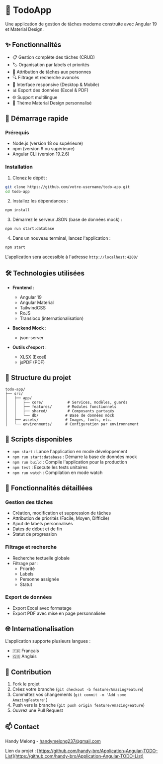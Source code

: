 # 📝 TodoApp

Une application de gestion de tâches moderne construite avec Angular 19 et Material Design.

## ✨ Fonctionnalités

- 📋 Gestion complète des tâches (CRUD)
- 🏷️ Organisation par labels et priorités
- 👥 Attribution de tâches aux personnes
- 🔍 Filtrage et recherche avancés
- 📱 Interface responsive (Desktop & Mobile)
- 📊 Export des données (Excel & PDF)
- 🌐 Support multilingue
- 🎨 Thème Material Design personnalisé

## 🚀 Démarrage rapide

### Prérequis

- Node.js (version 18 ou supérieure)
- npm (version 9 ou supérieure)
- Angular CLI (version 19.2.6)

### Installation

1. Clonez le dépôt :
```bash
git clone https://github.com/votre-username/todo-app.git
cd todo-app
```

2. Installez les dépendances :
```bash
npm install
```

3. Démarrez le serveur JSON (base de données mock) :
```bash
npm run start:database
```

4. Dans un nouveau terminal, lancez l'application :
```bash
npm start
```

L'application sera accessible à l'adresse `http://localhost:4200/`

## 🛠️ Technologies utilisées

- **Frontend** :
  - Angular 19
  - Angular Material
  - TailwindCSS
  - RxJS
  - Transloco (internationalisation)

- **Backend Mock** :
  - json-server

- **Outils d'export** :
  - XLSX (Excel)
  - jsPDF (PDF)

## 📁 Structure du projet

```
todo-app/
├── src/
│   ├── app/
│   │   ├── core/           # Services, modèles, guards
│   │   ├── features/       # Modules fonctionnels
│   │   ├── shared/         # Composants partagés
│   │   └── db/            # Base de données mock
│   ├── assets/            # Images, fonts, etc.
│   └── environments/      # Configuration par environnement
```

## 🔧 Scripts disponibles

- `npm start` : Lance l'application en mode développement
- `npm run start:database` : Démarre la base de données mock
- `npm run build` : Compile l'application pour la production
- `npm test` : Execute les tests unitaires
- `npm run watch` : Compilation en mode watch

## 📱 Fonctionnalités détaillées

### Gestion des tâches
- Création, modification et suppression de tâches
- Attribution de priorités (Facile, Moyen, Difficile)
- Ajout de labels personnalisés
- Dates de début et de fin
- Statut de progression

### Filtrage et recherche
- Recherche textuelle globale
- Filtrage par :
  - Priorité
  - Labels
  - Personne assignée
  - Statut

### Export de données
- Export Excel avec formatage
- Export PDF avec mise en page personnalisée

## 🌐 Internationalisation

L'application supporte plusieurs langues :
- 🇫🇷 Français
- 🇬🇧 Anglais

## 🤝 Contribution

1. Fork le projet
2. Créez votre branche (`git checkout -b feature/AmazingFeature`)
3. Committez vos changements (`git commit -m 'Add some AmazingFeature'`)
4. Push vers la branche (`git push origin feature/AmazingFeature`)
5. Ouvrez une Pull Request

## 📫 Contact

Handy Melong - handymelong237@gmail.com

Lien du projet : [https://github.com/handy-bro/Application-Angular-TODO-List](https://github.com/handy-bro/Application-Angular-TODO-List)
